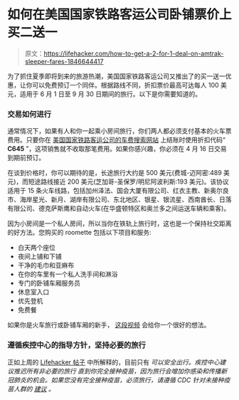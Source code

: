 # 如何在美国国家铁路客运公司卧铺票价上买二送一

> 原文：<https://lifehacker.com/how-to-get-a-2-for-1-deal-on-amtrak-sleeper-fares-1846644417>

为了抓住夏季即将到来的旅游热潮，美国国家铁路客运公司又推出了的买一送一优惠，让你可以免费预订一个同伴。根据路线不同，折扣票价最高可达每人 100 美元，适用于 6 月 1 日至 9 月 30 日期间的旅行。以下是你需要知道的。



### **交易如何进行**

通常情况下，如果有人和你一起乘小房间旅行，你们两人都必须支付基本的火车票费用。只要你在 [美国国家铁路客运公司的车费搜索网站](https://www.amtrak.com/PrivateRoomSale) 上结账时使用折扣代码“ **C645** ”，这项销售就不收取那笔费用。如果你感兴趣，你必须在 4 月 16 日交易到期前预订。

在谈到价格时，你可以期待的是，长途旅行大约是 500 美元(费城-迈阿密:489 美元)，而短途路线接近 200 美元(芝加哥-圣保罗/明尼阿波利斯:193 美元)。该协议适用于 15 条火车线路，包括加州泽法、国会大厦有限公司、红衣主教、新奥尔良市、海岸星光、新月、湖岸有限公司、东北地区、银星、银流星、西南酋长、日落有限公司、德克萨斯鹰和自动火车(在华盛顿特区和奥兰多之间运送车辆和乘客)。

因为小房间是一个私人房间，所以当你在铁轨上旅行时，这也是一个保持社交距离的好方法。您购买的 roomette 包括以下项目和服务:

*   白天两个座位
*   夜间上铺和下铺
*   干净的毛巾和亚麻布
*   在你的车里有一个私人洗手间和淋浴
*   专门的卧铺车厢服务员
*   休息室入口
*   优先登机
*   免费餐

如果你是火车旅行或卧铺车厢的新手， [这段视频](https://www.youtube.com/watch?v=rn1aRrfODpw) 会给你一个很好的想法。

### 遵循疾控中心的指导方针，坚持必要的旅行

正如上周的 [Lifehacker 帖子](https://vitals.lifehacker.com/travel-is-safe-ish-for-vaccinated-people-cdc-says-1846607949) 中所解释的，目前只有 *可以安全出行。疾控中心建议推迟所有非必要的旅行 直到你完全接种疫苗，因为旅行会增加你感染和传播新冠肺炎的机会。如果您没有完全接种疫苗，必须旅行，请遵循 CDC 针对未接种疫苗人群的 [建议](https://www.cdc.gov/coronavirus/2019-ncov/travelers/travel-during-covid19.html) 。*